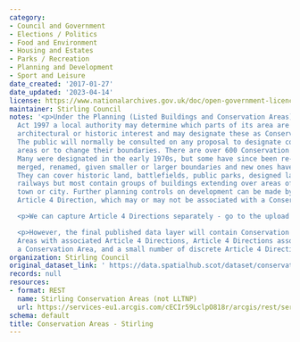 ```yaml
---
category:
- Council and Government
- Elections / Politics
- Food and Environment
- Housing and Estates
- Parks / Recreation
- Planning and Development
- Sport and Leisure
date_created: '2017-01-27'
date_updated: '2023-04-14'
license: https://www.nationalarchives.gov.uk/doc/open-government-licence/version/3/
maintainer: Stirling Council
notes: '<p>Under the Planning (Listed Buildings and Conservation Areas) (Scotland)
  Act 1997 a local authority may determine which parts of its area are of special
  architectural or historic interest and may designate these as Conservation Areas.
  The public will normally be consulted on any proposal to designate conservation
  areas or to change their boundaries. There are over 600 Conservation Areas in Scotland.
  Many were designated in the early 1970s, but some have since been re-designated,
  merged, renamed, given smaller or larger boundaries and new ones have been added.
  They can cover historic land, battlefields, public parks, designed landscapes or
  railways but most contain groups of buildings extending over areas of a village,
  town or city. Further planning controls on development can be made by way of an
  Article 4 Direction, which may or may not be associated with a Conservation Area.</p>

  <p>We can capture Article 4 Directions separately - go to the upload for that data.</p>

  <p>However, the final published data layer will contain Conservation Areas, Conservation
  Areas with associated Article 4 Directions, Article 4 Directions associated with
  a Conservation Area, and a small number of discrete Article 4 Direction areas.</p>'
organization: Stirling Council
original_dataset_link: ' https://data.spatialhub.scot/dataset/conservation_areas-st'
records: null
resources:
- format: REST
  name: Stirling Conservation Areas (not LLTNP)
  url: https://services-eu1.arcgis.com/cECIr59LclpO818r/arcgis/rest/services/Planning_Conservation_Areas_HES/FeatureServer/8/query?outFields=*&where=1%3D1
schema: default
title: Conservation Areas - Stirling
---
```


